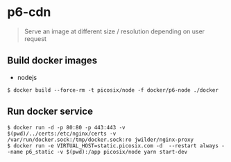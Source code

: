 # p6-cdn

> Serve an image at different size / resolution depending on user request

## Build docker images

- nodejs

```shell
$ docker build --force-rm -t picosix/node -f docker/p6-node ./docker
```

## Run docker service

```shell
$ docker run -d -p 80:80 -p 443:443 -v $(pwd)/../certs:/etc/nginx/certs -v /var/run/docker.sock:/tmp/docker.sock:ro jwilder/nginx-proxy
$ docker run -e VIRTUAL_HOST=static.picosix.com -d  --restart always --name p6_static -v $(pwd):/app picosix/node yarn start-dev
```